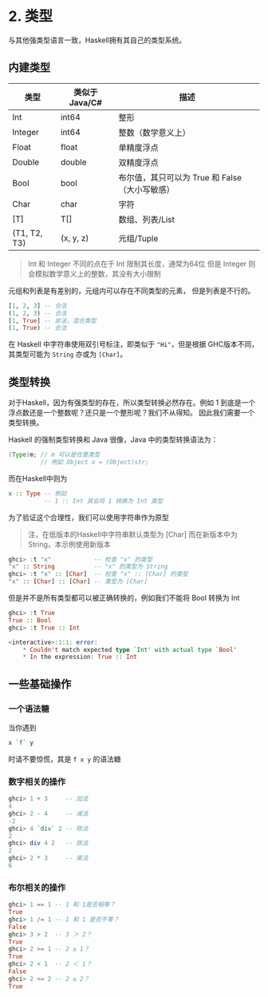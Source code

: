 # 2. 类型

与其他强类型语言一致，Haskell拥有其自己的类型系统。

## 内建类型

| 类型 | 类似于Java/C# | 描述 |
| ---- | --- | --- |
| Int     | int64  | 整形 |
| Integer | int64  | 整数（数学意义上） |
| Float   | float  | 单精度浮点 |
| Double  | double | 双精度浮点 |
| Bool    | bool   | 布尔值，其只可以为 True 和 False（大小写敏感） |
| Char    | char   | 字符 |
| [T]     | T[]    | 数组、列表/List |
| (T1, T2, T3) | (x, y, z) | 元组/Tuple |

> Int 和 Integer 不同的点在于 Int 限制其长度，通常为64位
> 但是 Integer 则会模拟数学意义上的整数，其没有大小限制

元组和列表是有差别的，元组内可以存在不同类型的元素，
但是列表是不行的。

```hs
[1, 2, 3] -- 合法
(1, 2, 3) -- 合法
[1, True] -- 非法，混合类型
(1, True) -- 合法
```

在 Haskell 中字符串使用双引号标注，即类似于 `"Hi"`，但是根据
GHC版本不同，其类型可能为 `String` 亦或为 `[Char]`。

## 类型转换

对于Haskell，因为有强类型的存在，所以类型转换必然存在。例如
1 到底是一个浮点数还是一个整数呢？还只是一个整形呢？我们不从得知。
因此我们需要一个类型转换。

Haskell 的强制类型转换和 Java 很像，Java 中的类型转换语法为：

```java
(Type)m; // m 可以是任意类型
         // 例如 Object o = (Object)str;
```

而在Haskell中则为

```hs
x :: Type -- 例如
          -- 1 :: Int 其会将 1 转换为 Int 类型
```

为了验证这个合理性，我们可以使用字符串作为原型
> 注，在低版本的Haskell中字符串默认类型为 [Char]
> 而在新版本中为 String，本示例使用新版本

```hs
ghci> :t "x"            -- 检查 "x" 的类型
"x" :: String           -- "x" 的类型为 String
ghci> :t "x" :: [Char]  -- 检查 "x" :: [Char] 的类型
"x" :: [Char] :: [Char] -- 类型为 [Char]
```

但是并不是所有类型都可以被正确转换的，例如我们不能将
Bool 转换为 Int

```hs
ghci> :t True
True :: Bool
ghci> :t True :: Int

<interactive>:1:1: error:
    * Couldn't match expected type `Int' with actual type `Bool'
    * In the expression: True :: Int
```

## 一些基础操作

### 一个语法糖

当你遇到

```hs
x `f` y
```

时请不要惊慌，其是 `f x y` 的语法糖

### 数字相关的操作

```hs
ghci> 1 + 3     -- 加法
4
ghci> 2 - 4     -- 减法
-2
ghci> 4 `div` 2 -- 除法
2
ghci> div 4 2   -- 除法
2
ghci> 2 * 3     -- 乘法
6
```

### 布尔相关的操作

```hs
ghci> 1 == 1 -- 1 和 1是否相等？
True
ghci> 1 /= 1 -- 1 和 1 是否不等？
False
ghci> 3 > 2  -- 3 ＞ 2？
True
ghci> 2 >= 1 -- 2 ≥ 1？
True
ghci> 2 < 1  -- 2 ＜ 1？
False
ghci> 2 <= 2 -- 2 ≤ 2？
True
```

